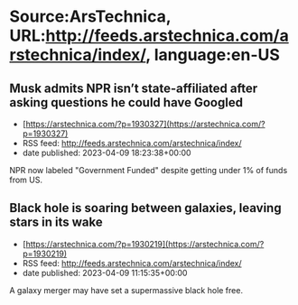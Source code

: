 # Source:ArsTechnica, URL:http://feeds.arstechnica.com/arstechnica/index/, language:en-US

## Musk admits NPR isn’t state-affiliated after asking questions he could have Googled
 - [https://arstechnica.com/?p=1930327](https://arstechnica.com/?p=1930327)
 - RSS feed: http://feeds.arstechnica.com/arstechnica/index/
 - date published: 2023-04-09 18:23:38+00:00

NPR now labeled "Government Funded" despite getting under 1% of funds from US.

## Black hole is soaring between galaxies, leaving stars in its wake
 - [https://arstechnica.com/?p=1930219](https://arstechnica.com/?p=1930219)
 - RSS feed: http://feeds.arstechnica.com/arstechnica/index/
 - date published: 2023-04-09 11:15:35+00:00

A galaxy merger may have set a supermassive black hole free.

